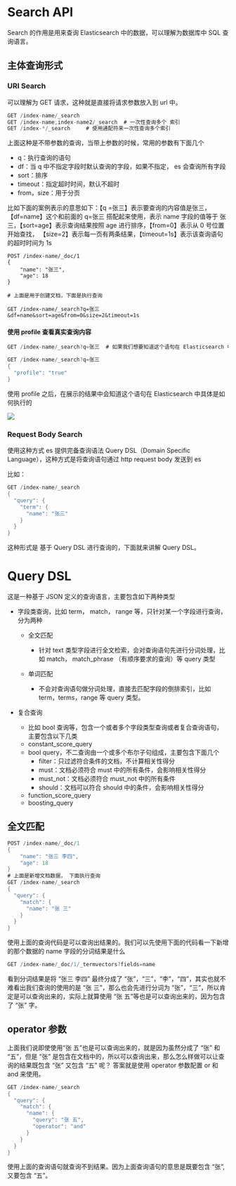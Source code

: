 # Search API

Search 的作用是用来查询 Elasticsearch 中的数据，可以理解为数据库中 SQL 查询语言。

## 主体查询形式

### URI Search

可以理解为 GET 请求，这种就是直接将请求参数放入到 url 中。

```java
GET /index-name/_search
GET /index-name,index-name2/_search  # 一次性查询多个 索引
GET /index-*/_search     # 使用通配符来一次性查询多个索引
```

上面这种是不带参数的查询，当带上参数的时候，常用的参数有下面几个

* q：执行查询的语句
* df：当 q 中不指定字段时默认查询的字段，如果不指定， es 会查询所有字段
* sort：排序
* timeout：指定超时时间，默认不超时
* from，size：用于分页

比如下面的案例表示的意思如下：【q =张三】表示要查询的内容值是张三，【df=name】这个和前面的 q=张三 搭配起来使用，表示 name 字段的值等于 张三，【sort=age】表示查询结果按照 age 进行排序，【from=0】表示从 0 号位置开始查找， 【size=2】表示每一页有两条结果，【timeout=1s】表示该查询语句的超时时间为 1s

```http
POST /index-name/_doc/1
{
    "name": "张三",
    "age": 18
}

# 上面是用于创建文档，下面是执行查询

GET /index-name/_search?q=张三&df=name&sort=age&from=0&size=2&timeout=1s
```

#### 使用 profile 查看真实查询内容

```java
GET /index-name/_search?q=张三  # 如果我们想要知道这个语句在 Elasticsearch 中具体是如何去查询的，那么可以使用下面的形式，使用 profile

GET /index-name/_search?q=张三
{
  "profile": "true"
}
```

使用 profile 之后，在展示的结果中会知道这个语句在 Elasticsearch 中具体是如何执行的

![](https://gitee.com/GWei11/picture/raw/master/20210427215909.png)

### Request Body Search

使用这种方式 es 提供完备查询语法 Query DSL（Domain Specific Language），这种方式是将查询语句通过 http request body 发送到 es

比如：

```java
GET /index-name/_search
{
  "query": {
    "term": {
      "name": "张三"
    }
  }
}
```

这种形式是 基于 Query DSL 进行查询的，下面就来讲解 Query DSL。

# Query DSL

这是一种基于  JSON 定义的查询语言，主要包含如下两种类型

* 字段类查询，比如 term， match， range 等，只针对某一个字段进行查询，分为两种

  * 全文匹配
    * 针对 text 类型字段进行全文检索，会对查询语句先进行分词处理，比如 match， match_phrase （有顺序要求的查询）等 query 类型

  * 单词匹配
    * 不会对查询语句做分词处理，直接去匹配字段的倒排索引，比如 term，terms，range 等 query 类型。

* 复合查询

  * 比如 bool 查询等，包含一个或者多个字段类型查询或者复合查询语句，主要包含以下几类
  * constant_score_query
  * bool query，不二查询由一个或多个布尔子句组成，主要包含下面几个
    * filter：只过滤符合条件的文档，不计算相关性得分
    * must：文档必须符合 must 中的所有条件，会影响相关性得分
    * must_not：文档必须符合 must_not 中的所有条件
    * should：文档可以符合 should 中的条件，会影响相关性得分
  * function_score_query
  * boosting_query

## 全文匹配

```java
POST /index-name/_doc/1
{
    "name": "张三 李四",
    "age": 18
}
# 上面是新增文档数据， 下面执行查询
GET /index-name/_search
{
  "query": {
    "match": {
      "name": "张 三"
    }
  }
}
```

使用上面的查询代码是可以查询出结果的。我们可以先使用下面的代码看一下新增的那个数据的 name 字段的分词结果是什么

```java
GET /index-name/_doc/1/_termvectors?fields=name
```

看到分词结果是将 “张三 李四” 最终分成了 “张”，“三”，“李”，“四”，其实也就不难看出我们查询的使用的是 “张 三”，那么也会先进行分词为 “张”，“三”，所以肯定是可以查询出来的，实际上就算使用 “张 五”等也是可以查询出来的，因为包含了 “张” 字。

## operator 参数

上面我们说即使使用“张 五”也是可以查询出来的，就是因为虽然分成了 “张” 和 “五”，但是 “张” 是包含在文档中的，所以可以查询出来，那么怎么样做可以让查询的结果既包含 “张” 又包含 “五” 呢？ 答案就是使用 operator 参数配置 or 和 and 来使用。

```java
GET /index-name/_search
{
  "query": {
    "match": {
      "name": {
        "query": "张 五",
        "operator": "and"
      }
    }
  }
}
```

 使用上面的查询语句就查询不到结果。因为上面查询语句的意思是既要包含 “张”, 又要包含 “五”。